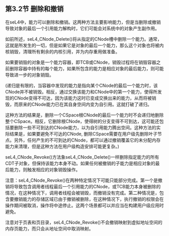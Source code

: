 ## 第3.2节 删除和撤销

在seL4中，能力可以删除和撤销。这两种方法主要影响能力，但是当删除或撤销导致对象的最后一个引用能力解构时，它们可能会对系统中的对象产生副作用。

如前所述，seL4_CNode_Delete()将从指定的CNode槽中删除一个能力。通常，这就是所发生的一切，但是如果它是对象的最后一个能力，那么这个对象也将被内核销毁，清理所有剩余的内核引用，并为内存重用做准备。

如果要销毁的对象是一个能力容器，即TCB或CNode，销毁过程将在销毁容器之前删除容器中持有的每个能力，如果所包含的能力是相应对象的最后能力，则可能导致进一步的对象销毁。

(递归是有限的，当容器中发现的能力是指向某个CNode的最后一个能力时，该CNode并不被销毁。相反，通过交换该能力和CNode中的第一个能力，使得所发现的CNode变得不可达，因为该能力这时已变成交换出来的能力，从而将被销毁，而原来的CNode能力已在其自身空间内变为自引用。这就打破了递归。

这种方法的结果是，删除一个CSpace根CNode的最后一个能力时不会递归地删除整个CSpace。相反，它删除根CNode，使得树的分支变得不可到达，这可能还包括要删除一些不可到达的CNode能力，以为自引用能力腾出空间。这种方法的实际结果是，如果要避免不可达的CNode, 删除CSpace需要在用户级先删除叶子节点。另外，任何产生的不可到达的CNode，都可以通过撤销覆盖它的未分配内存能力来清理，但是这种方法在用户级构造安排可能更复杂。)

seL4_CNode_Revoke()方法象seL4_CNode_Delete()一样删除指定能力的所有CDT子对象，但保持该能力本身不动。如果任何被撤销的子能力是相应对象的最后能力，则触发相应的对象销毁操作。

注意：seL4_CNode_Revoke()在两种特定情况下可能只能部分完成。第一个是撤销将导致包含调用者线程最后一个引用能力的CNode，或TCB能力本身被删除的情况，在这种情况下，调用者线程会被销毁，而撤销没有完成。第二种情况是，包含要撤销能力的存储区域已由于撤销被删除，在这种情况下，执行撤销的权限会在操作期间被取消，操作将中途停止。这两个场景都可以并应当在构建用户级应用时避免。

注意对于页表和页目录，seL4_CNode_Revoke()不会撤销映射到虚拟地址空间的内存页能力，而只会从地址空间中取消映射。
